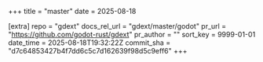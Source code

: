 +++
title = "master"
date = 2025-08-18

[extra]
repo = "gdext"
docs_rel_url = "gdext/master/godot"
pr_url = "https://github.com/godot-rust/gdext"
pr_author = ""
sort_key = 9999-01-01
date_time = 2025-08-18T19:32:22Z
commit_sha = "d7c64853427b4f7dd6c5c7d162639f98d5c9eff6"
+++


